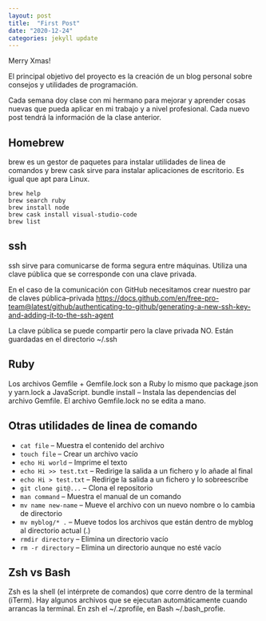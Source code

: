```yaml
---
layout: post
title:  "First Post"
date: "2020-12-24"
categories: jekyll update
---
```

Merry Xmas!

El principal objetivo del proyecto es la creación de un blog personal sobre consejos y utilidades de programación.

Cada semana doy clase con mi hermano para mejorar y aprender cosas nuevas que pueda aplicar en mi trabajo y a nivel profesional. Cada nuevo post tendrá la información de la clase anterior.


## Homebrew
brew es un gestor de paquetes para instalar utilidades de linea de comandos y brew cask sirve para instalar aplicaciones de escritorio. Es igual que apt para Linux.

```
brew help
brew search ruby
brew install node
brew cask install visual-studio-code
brew list
```

## ssh
ssh sirve para comunicarse de forma segura entre máquinas. Utiliza una clave pública que se corresponde con una clave privada.

En el caso de la comunicación con GitHub necesitamos crear nuestro par de claves pública–privada <https://docs.github.com/en/free-pro-team@latest/github/authenticating-to-github/generating-a-new-ssh-key-and-adding-it-to-the-ssh-agent>

La clave pública se puede compartir pero la clave privada NO. Están guardadas en el directorio ~/.ssh

## Ruby
Los archivos Gemfile + Gemfile.lock son a Ruby lo mismo que package.json y yarn.lock a JavaScript.
bundle install – Instala las dependencias del archivo Gemfile. El archivo Gemfile.lock no se edita a mano.

## Otras utilidades de linea de comando
- `cat file` – Muestra el contenido del archivo
- `touch file` – Crear un archivo vacío
- `echo Hi world` – Imprime el texto
- `echo Hi >> test.txt` – Redirige la salida a un fichero y lo añade al final
- `echo Hi > test.txt` – Redirige la salida a un fichero  y lo sobreescribe
- `git clone git@...` – Clona el repositorio
- `man command` – Muestra el manual de un comando
- `mv name new-name` – Mueve el archivo con un nuevo nombre o lo cambia de directorio
- `mv myblog/* .` – Mueve todos los archivos que están dentro de myblog al directorio actual (.)
- `rmdir directory` – Elimina un directorio vacío
- `rm -r directory` – Elimina un directorio aunque no esté vacío

## Zsh vs Bash
Zsh es la shell (el intérprete de comandos) que corre dentro de la terminal (iTerm).
Hay algunos archivos que se ejecutan automáticamente cuando arrancas la terminal. En zsh el ~/.zprofile, en Bash ~/.bash_profie.

